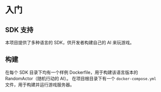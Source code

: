 # 入门

## SDK 支持

本项目提供了多种语言的 SDK，供开发者构建自己的 AI 来玩游戏。

## 构建

在每个 SDK 目录下均有一个样例 Dockerfile，用于构建该语言版本的 RandomActor（随机行动的 AI）。
在项目根目录下有一个 `docker-compose.yml` 文件，用于构建并运行游戏服务器。